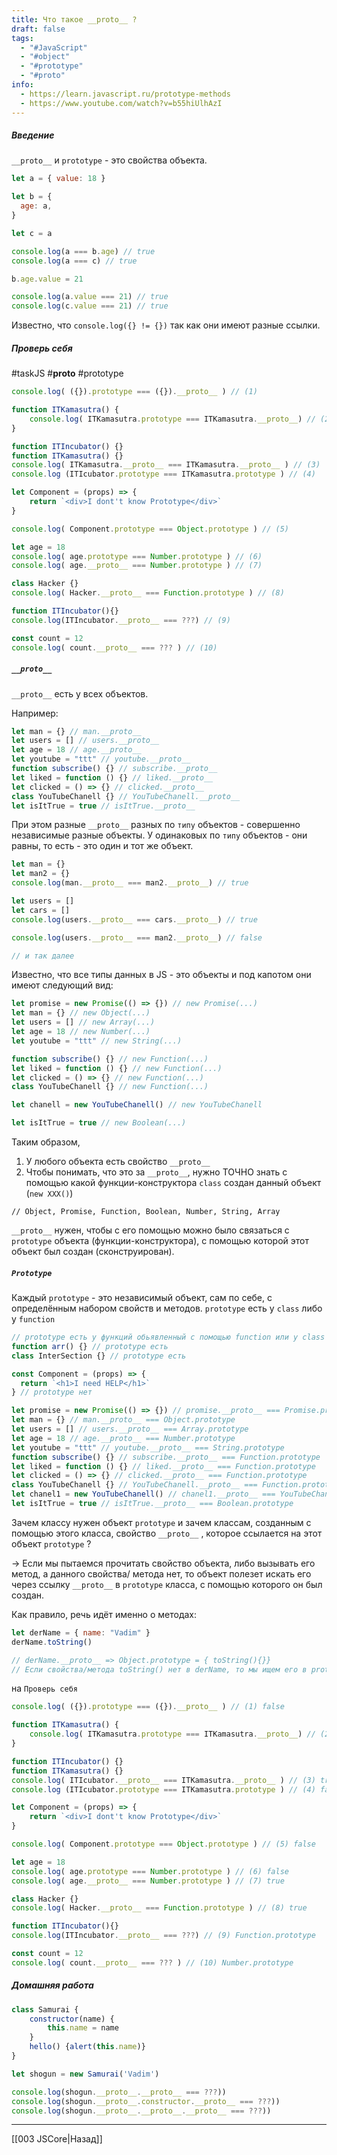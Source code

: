 ```yaml
---
title: Что такое __proto__ ?
draft: false
tags:
  - "#JavaScript"
  - "#object"
  - "#prototype"
  - "#proto"
info:
  - https://learn.javascript.ru/prototype-methods
  - https://www.youtube.com/watch?v=b55hiUlhAzI
---
```

##### Введение

`__proto__` и `prototype` - это свойства объекта.

```js
let a = { value: 18 }

let b = {
  age: a,
}

let c = a

console.log(a === b.age) // true
console.log(a === c) // true

b.age.value = 21

console.log(a.value === 21) // true
console.log(c.value === 21) // true
```

Известно, что `console.log({} != {})` так как они имеют разные ссылки.

##### Проверь себя

#taskJS #**proto** #prototype

```js
console.log( ({}).prototype === ({}).__proto__ ) // (1)

function ITKamasutra() {
	console.log( ITKamasutra.prototype === ITKamasutra.__proto__) // (2)
}

function ITIncubator() {}
function ITKamasutra() {}
console.log( ITKamasutra.__proto__ === ITKamasutra.__proto__ ) // (3)
console.log (ITIcubator.prototype === ITKamasutra.prototype ) // (4)

let Component = (props) => {
	return `<div>I dont't know Prototype</div>`
}

console.log( Component.prototype === Object.prototype ) // (5)

let age = 18
console.log( age.prototype === Number.prototype ) // (6)
console.log( age.__proto__ === Number.prototype ) // (7)

class Hacker {}
console.log( Hacker.__proto__ === Function.prototype ) // (8)

function ITIncubator(){}
console.log(ITIncubator.__proto__ === ???) // (9)

const count = 12
console.log( count.__proto__ === ??? ) // (10)
```

##### `__proto__`

`__proto__` есть у всех объектов.

Например:

```js
let man = {} // man.__proto__
let users = [] // users.__proto__
let age = 18 // age.__proto__
let youtube = "ttt" // youtube.__proto__
function subscribe() {} // subscribe.__proto__
let liked = function () {} // liked.__proto__
let clicked = () => {} // clicked.__proto__
class YouTubeChanell {} // YouTubeChanell.__proto__
let isItTrue = true // isItTrue.__proto__
```

При этом разные `__proto__` разных по `типу` объектов - совершенно независимые разные объекты. У одинаковых по `типу` объектов - они равны, то есть - это один и тот же объект.

```js
let man = {}
let man2 = {}
console.log(man.__proto__ === man2.__proto__) // true

let users = []
let cars = []
console.log(users.__proto__ === cars.__proto__) // true

console.log(users.__proto__ === man2.__proto__) // false

// и так далее
```

Известно, что все типы данных в JS - это объекты и под капотом они имеют следующий вид:

```js
let promise = new Promise(() => {}) // new Promise(...)
let man = {} // new Object(...)
let users = [] // new Array(...)
let age = 18 // new Number(...)
let youtube = "ttt" // new String(...)

function subscribe() {} // new Function(...)
let liked = function () {} // new Function(...)
let clicked = () => {} // new Function(...)
class YouTubeChanell {} // new Function(...)

let chanell = new YouTubeChanell() // new YouTubeChanell

let isItTrue = true // new Boolean(...)
```

Таким образом,

1. У любого объекта есть свойство `__proto__`
2. Чтобы понимать, что это за `__proto__`, нужно ТОЧНО знать с помощью какой функции-конструктора `class` создан данный объект (`new XXX()`)

```JS
// Object, Promise, Function, Boolean, Number, String, Array
```

`__proto__` нужен, чтобы с его помощью можно было связаться с `prototype` объекта (функции-конструктора), с помощью которой этот объект был создан (сконструирован).

##### `Prototype`

Каждый `prototype` - это независимый объект, сам по себе, с определённым набором свойств и методов. `prototype` есть у `class` либо у `function`

```js
// prototype есть у функций обьявленный с помощью function или у class
function arr() {} // prototype есть
class InterSection {} // prototype есть

const Component = (props) => {
  return `<h1>I need HELP</h1>`
} // prototype нет
```

```js
let promise = new Promise(() => {}) // promise.__proto__ === Promise.prototype
let man = {} // man.__proto__ === Object.prototype
let users = [] // users.__proto__ === Array.prototype
let age = 18 // age.__proto__ === Number.prototype
let youtube = "ttt" // youtube.__proto__ === String.prototype
function subscribe() {} // subscribe.__proto__ === Function.prototype
let liked = function () {} // liked.__proto__ === Function.prototype
let clicked = () => {} // clicked.__proto__ === Function.prototype
class YouTubeChanell {} // YouTubeChanell.__proto__ === Function.prototype
let chanel1 = new YouTubeChanell() // chanel1.__proto__ === YouTubeChanell.prototype
let isItTrue = true // isItTrue.__proto__ === Boolean.prototype
```

Зачем классу нужен объект `prototype` и зачем классам, созданным с помощью этого класса, свойство `__proto__` , которое ссылается на этот объект `prototype` ?

-> Если мы пытаемся прочитать свойство объекта, либо вызывать его метод, а данного свойства/ метода нет, то объект полезет искать его через ссылку `__proto__` в `prototype` класса, с помощью которого он был создан.

Как правило, речь идёт именно о методах:

```js
let derName = { name: "Vadim" }
derName.toString()

// derName.__proto__ => Object.prototype = { toString(){}}
// Если свойства/метода toString() нет в derName, то мы ищем его в prototype в объекте класса с помощью которого он был создан
```

на `Проверь себя`

```js
console.log( ({}).prototype === ({}).__proto__ ) // (1) false

function ITKamasutra() {
	console.log( ITKamasutra.prototype === ITKamasutra.__proto__) // (2) false
}

function ITIncubator() {}
function ITKamasutra() {}
console.log( ITIcubator.__proto__ === ITKamasutra.__proto__ ) // (3) true
console.log (ITIcubator.prototype === ITKamasutra.prototype ) // (4) false

let Component = (props) => {
	return `<div>I dont't know Prototype</div>`
}

console.log( Component.prototype === Object.prototype ) // (5) false

let age = 18
console.log( age.prototype === Number.prototype ) // (6) false
console.log( age.__proto__ === Number.prototype ) // (7) true

class Hacker {}
console.log( Hacker.__proto__ === Function.prototype ) // (8) true

function ITIncubator(){}
console.log(ITIncubator.__proto__ === ???) // (9) Function.prototype

const count = 12
console.log( count.__proto__ === ??? ) // (10) Number.prototype
```

##### Домашняя работа

```js
class Samurai {
	constructor(name) {
		this.name = name
	}
	hello() {alert(this.name)}
}

let shogun = new Samurai('Vadim')

console.log(shogun.__proto__.__proto__ === ???))
console.log(shogun.__proto__.constructor.__proto__ === ???))
console.log(shogun.__proto__.__proto__.__proto__ === ???))
```

---

[[003 JSCore|Назад]]